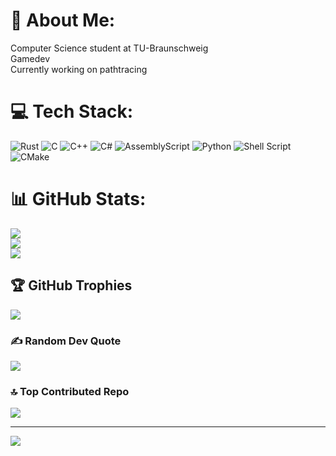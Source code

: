 # 💫 About Me:
Computer Science student at TU-Braunschweig<br>Gamedev<br>Currently working on pathtracing


# 💻 Tech Stack:
![Rust](https://img.shields.io/badge/rust-%23000000.svg?style=for-the-badge&logo=rust&logoColor=white) ![C](https://img.shields.io/badge/c-%2300599C.svg?style=for-the-badge&logo=c&logoColor=white) ![C++](https://img.shields.io/badge/c++-%2300599C.svg?style=for-the-badge&logo=c%2B%2B&logoColor=white) ![C#](https://img.shields.io/badge/c%23-%23239120.svg?style=for-the-badge&logo=csharp&logoColor=white) ![AssemblyScript](https://img.shields.io/badge/assembly%20script-%23000000.svg?style=for-the-badge&logo=assemblyscript&logoColor=white) ![Python](https://img.shields.io/badge/python-3670A0?style=for-the-badge&logo=python&logoColor=ffdd54) ![Shell Script](https://img.shields.io/badge/shell_script-%23121011.svg?style=for-the-badge&logo=gnu-bash&logoColor=white) ![CMake](https://img.shields.io/badge/CMake-%23008FBA.svg?style=for-the-badge&logo=cmake&logoColor=white)
# 📊 GitHub Stats:
![](https://github-readme-stats.vercel.app/api?username=Marsimplodation&theme=dark&hide_border=false&include_all_commits=false&count_private=false)<br/>
![](https://github-readme-streak-stats.herokuapp.com/?user=Marsimplodation&theme=dark&hide_border=false)<br/>
![](https://github-readme-stats.vercel.app/api/top-langs/?username=Marsimplodation&theme=dark&hide_border=false&include_all_commits=false&count_private=false&layout=compact)

## 🏆 GitHub Trophies
![](https://github-profile-trophy.vercel.app/?username=Marsimplodation&theme=radical&no-frame=false&no-bg=true&margin-w=4)

### ✍️ Random Dev Quote
![](https://quotes-github-readme.vercel.app/api?type=horizontal&theme=dark)

### 🔝 Top Contributed Repo
![](https://github-contributor-stats.vercel.app/api?username=Marsimplodation&limit=5&theme=dark&combine_all_yearly_contributions=true)

---
[![](https://visitcount.itsvg.in/api?id=Marsimplodation&icon=0&color=12)](https://visitcount.itsvg.in)

<!-- Proudly created with GPRM ( https://gprm.itsvg.in ) -->
